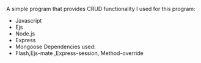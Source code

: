 A simple program that provides CRUD functionality 
I used for this program:
- Javascript
- Ejs
- Node.js
- Express
- Mongoose
Dependencies used:
- Flash,Ejs-mate ,Express-session, Method-override
